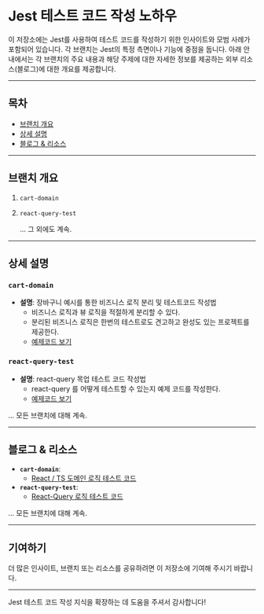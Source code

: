 # Jest 테스트 코드 작성 노하우

이 저장소에는 Jest를 사용하여 테스트 코드를 작성하기 위한 인사이트와 모범 사례가 포함되어 있습니다. 각 브랜치는 Jest의 특정 측면이나 기능에 중점을 둡니다. 아래 안내에서는 각 브랜치의 주요 내용과 해당 주제에 대한 자세한 정보를 제공하는 외부 리소스(블로그)에 대한 개요를 제공합니다.

---

## 목차

- [브랜치 개요](#브랜치-개요)
- [상세 설명](#상세-설명)
- [블로그 & 리소스](#블로그--리소스)

---

## 브랜치 개요

1. `cart-domain`
2. `react-query-test`

   ... 그 외에도 계속.

---

## 상세 설명

### `cart-domain`

- **설명**: 장바구니 예시를 통한 비즈니스 로직 분리 및 테스트코드 작성법
  - 비즈니스 로직과 뷰 로직을 적절하게 분리할 수 있다.
  - 분리된 비즈니스 로직은 한번의 테스트로도 견고하고 완성도 있는 프로젝트를 제공한다.
  - [예제코드 보기](https://github.com/hansolbangul/nextjs-testcode-study/tree/cart-domain)

### `react-query-test`

- **설명**: react-query 목업 테스트 코드 작성법
  - react-query 를 어떻게 테스트할 수 있는지 예제 코드를 작성한다.
  - [예제코드 보기](https://github.com/hansolbangul/nextjs-testcode-study/tree/react-query-test)

... 모든 브랜치에 대해 계속.

---

## 블로그 & 리소스

- **`cart-domain`**:
  - [React / TS 도메인 로직 테스트 코드](https://bangul-log.vercel.app/post/nextjs-testcode-step1)
- **`react-query-test`**:
  - [React-Query 로직 테스트 코드](https://bangul-log.vercel.app/post/nextjs-testcode-step2)

... 모든 브랜치에 대해 계속.

---

## 기여하기

더 많은 인사이트, 브랜치 또는 리소스를 공유하려면 이 저장소에 기여해 주시기 바랍니다.

---

Jest 테스트 코드 작성 지식을 확장하는 데 도움을 주셔서 감사합니다!

